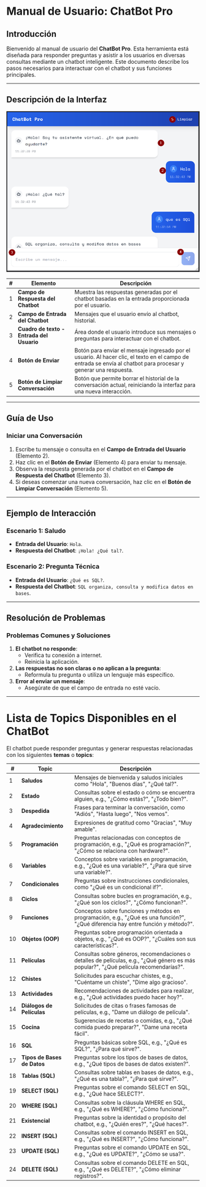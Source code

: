 # Manual de Usuario: ChatBot Pro

## **Introducción**
Bienvenido al manual de usuario del **ChatBot Pro**. Esta herramienta está diseñada para responder preguntas y asistir a los usuarios en diversas consultas mediante un chatbot inteligente. Este documento describe los pasos necesarios para interactuar con el chatbot y sus funciones principales.

---

## **Descripción de la Interfaz**
![chatbotpro.png](docu-images%2Fchatbotpro.png)


| **#** | **Elemento**                              | **Descripción**                                                                                                                                                  |
|-------|-------------------------------------------|------------------------------------------------------------------------------------------------------------------------------------------------------------------|
| 1     | **Campo de Respuesta del Chatbot**        | Muestra las respuestas generadas por el chatbot basadas en la entrada proporcionada por el usuario.                                                              |
| 2     | **Campo de Entrada del Chatbot**          | Mensajes que el usuario envío al chatbot, historial.                                                                                                             |
| 3     | **Cuadro de texto - Entrada del Usuario** | Área donde el usuario introduce sus mensajes o preguntas para interactuar con el chatbot.                                                                        |
| 4     | **Botón de Enviar**                       | Botón para enviar el mensaje ingresado por el usuario. Al hacer clic, el texto en el campo de entrada se envía al chatbot para procesar y generar una respuesta. |
| 5     | **Botón de Limpiar Conversación**         | Botón que permite borrar el historial de la conversación actual, reiniciando la interfaz para una nueva interacción.                                             |

---

## **Guía de Uso**

### **Iniciar una Conversación**
1. Escribe tu mensaje o consulta en el **Campo de Entrada del Usuario** (Elemento 2).
2. Haz clic en el **Botón de Enviar** (Elemento 4) para enviar tu mensaje.
3. Observa la respuesta generada por el chatbot en el **Campo de Respuesta del Chatbot** (Elemento 3).
4. Si deseas comenzar una nueva conversación, haz clic en el **Botón de Limpiar Conversación** (Elemento 5).

---

## **Ejemplo de Interacción**

### Escenario 1: Saludo
- **Entrada del Usuario**: `Hola`.
- **Respuesta del Chatbot**: `¡Hola! ¿Qué tal?`.

### Escenario 2: Pregunta Técnica
- **Entrada del Usuario**: `¿Qué es SQL?`.
- **Respuesta del Chatbot**: `SQL organiza, consulta y modifica datos en bases`.

---

## **Resolución de Problemas**

### **Problemas Comunes y Soluciones**
1. **El chatbot no responde**:
    - Verifica tu conexión a internet.
    - Reinicia la aplicación.
2. **Las respuestas no son claras o no aplican a la pregunta**:
    - Reformula tu pregunta o utiliza un lenguaje más específico.
3. **Error al enviar un mensaje**:
    - Asegúrate de que el campo de entrada no esté vacío.

---

# Lista de Topics Disponibles en el ChatBot

El chatbot puede responder preguntas y generar respuestas relacionadas con los siguientes **temas** o **topics**:

| **#** | **Topic**           | **Descripción**                                                                                                                                                   |
|-------|---------------------|-------------------------------------------------------------------------------------------------------------------------------------------------------------------|
| 1     | **Saludos**         | Mensajes de bienvenida y saludos iniciales como "Hola", "Buenos días", "¿Qué tal?".                                                                               |
| 2     | **Estado**          | Consultas sobre el estado o cómo se encuentra alguien, e.g., "¿Cómo estás?", "¿Todo bien?".                                                                       |
| 3     | **Despedida**       | Frases para terminar la conversación, como "Adiós", "Hasta luego", "Nos vemos".                                                                                  |
| 4     | **Agradecimiento**  | Expresiones de gratitud como "Gracias", "Muy amable".                                                                                                            |
| 5     | **Programación**    | Preguntas relacionadas con conceptos de programación, e.g., "¿Qué es programación?", "¿Cómo se relaciona con hardware?".                                         |
| 6     | **Variables**       | Conceptos sobre variables en programación, e.g., "¿Qué es una variable?", "¿Para qué sirve una variable?".                                                      |
| 7     | **Condicionales**   | Preguntas sobre instrucciones condicionales, como "¿Qué es un condicional if?".                                                                                  |
| 8     | **Ciclos**          | Consultas sobre bucles en programación, e.g., "¿Qué son los ciclos?", "¿Cómo funcionan?".                                                                        |
| 9     | **Funciones**       | Conceptos sobre funciones y métodos en programación, e.g., "¿Qué es una función?", "¿Qué diferencia hay entre función y método?".                                |
| 10    | **Objetos (OOP)**   | Preguntas sobre programación orientada a objetos, e.g., "¿Qué es OOP?", "¿Cuáles son sus características?".                                                     |
| 11    | **Películas**       | Consultas sobre géneros, recomendaciones o detalles de películas, e.g., "¿Qué género es más popular?", "¿Qué película recomendarías?".                           |
| 12    | **Chistes**         | Solicitudes para escuchar chistes, e.g., "Cuéntame un chiste", "Dime algo gracioso".                                                                             |
| 13    | **Actividades**     | Recomendaciones de actividades para realizar, e.g., "¿Qué actividades puedo hacer hoy?".                                                                         |
| 14    | **Diálogos de Películas** | Solicitudes de citas o frases famosas de películas, e.g., "Dame un diálogo de película".                                                                       |
| 15    | **Cocina**          | Sugerencias de recetas o comidas, e.g., "¿Qué comida puedo preparar?", "Dame una receta fácil".                                                                  |
| 16    | **SQL**             | Preguntas básicas sobre SQL, e.g., "¿Qué es SQL?", "¿Para qué sirve?".                                                                                           |
| 17    | **Tipos de Bases de Datos** | Preguntas sobre los tipos de bases de datos, e.g., "¿Qué tipos de bases de datos existen?".                                                                    |
| 18    | **Tablas (SQL)**    | Consultas sobre tablas en bases de datos, e.g., "¿Qué es una tabla?", "¿Para qué sirve?".                                                                        |
| 19    | **SELECT (SQL)**    | Preguntas sobre el comando SELECT en SQL, e.g., "¿Qué hace SELECT?".                                                                                            |
| 20    | **WHERE (SQL)**     | Consultas sobre la cláusula WHERE en SQL, e.g., "¿Qué es WHERE?", "¿Cómo funciona?".                                                                             |
| 21    | **Existencial**     | Preguntas sobre la identidad o propósito del chatbot, e.g., "¿Quién eres?", "¿Qué haces?".                                                                       |
| 22    | **INSERT (SQL)**    | Consultas sobre el comando INSERT en SQL, e.g., "¿Qué es INSERT?", "¿Cómo funciona?".                                                                           |
| 23    | **UPDATE (SQL)**    | Preguntas sobre el comando UPDATE en SQL, e.g., "¿Qué es UPDATE?", "¿Cómo se usa?".                                                                             |
| 24    | **DELETE (SQL)**    | Consultas sobre el comando DELETE en SQL, e.g., "¿Qué es DELETE?", "¿Cómo eliminar registros?".                                                                 |
